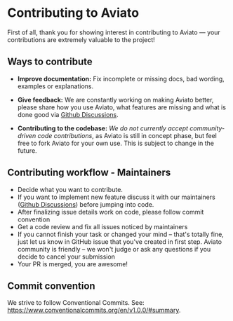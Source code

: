 # Contributing to Aviato

First of all, thank you for showing interest in contributing to Aviato — your contributions are extremely valuable to the project!

## Ways to contribute

- **Improve documentation:** Fix incomplete or missing docs, bad wording, examples or explanations.

- **Give feedback:** We are constantly working on making Aviato better, please share how you use Aviato, what features are missing and what is done good via [Github Discussions](https://github.com/atelier-saulx/aviato-ui/discussions/new).

- **Contributing to the codebase:** _We do not currently accept community-driven code contributions_, as Aviato is still in concept phase, but feel free to fork Aviato for your own use. This is subject to change in the future.

## Contributing workflow - Maintainers

- Decide what you want to contribute.
- If you want to implement new feature discuss it with our maintainers ([Github Discussions](https://github.com/atelier-saulx/aviato-ui/discussions/new)) before jumping into code.
- After finalizing issue details work on code, please follow commit convention
- Get a code review and fix all issues noticed by maintainers
- If you cannot finish your task or changed your mind – that's totally fine, just let us know in GitHub issue that you've created in first step. Aviato community is friendly – we won't judge or ask any questions if you decide to cancel your submission
- Your PR is merged, you are awesome!

## Commit convention

We strive to follow Conventional Commits. See: https://www.conventionalcommits.org/en/v1.0.0/#summary.
